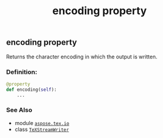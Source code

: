 ﻿---
title: encoding property
second_title: Aspose.TeX for Python via .NET API References
description: 
type: docs
weight: 70
url: /python-net/aspose.tex.io/texstreamwriter/encoding/
is_root: false
---

## encoding property


Returns the character encoding in which the output is written.
### Definition:
```python
@property
def encoding(self):
    ...
```

### See Also
* module [`aspose.tex.io`](../../)
* class [`TeXStreamWriter`](/tex/python-net/aspose.tex.io/texstreamwriter)
